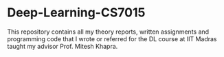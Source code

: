 # Deep-Learning-CS7015
This repository contains all my theory reports, written assignments and programming code that I wrote or referred for the DL course at IIT Madras taught my advisor Prof. Mitesh Khapra.
